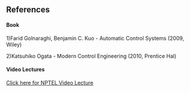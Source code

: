 ## References
#### Book 
1)Farid Golnaraghi, Benjamin C. Kuo - Automatic Control Systems (2009, Wiley)

2)Katsuhiko Ogata - Modern Control Engineering (2010, Prentice Hal)
									
#### Video Lectures

<a href="https://www.youtube.com/watch?v=tJNaPt5aPmg" target="_blank">Click here for NPTEL Video Lecture</a>




